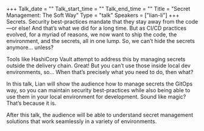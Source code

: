 +++
Talk_date = ""
Talk_start_time = ""
Talk_end_time = ""
Title = "Secret Management: The Soft Way"
Type = "talk"
Speakers = ["lian-li"]
+++
Secrets. Security best-practices mandate that they stay away from the code—or else! And that’s what we did for a long time.
But as CI/CD practices evolved, for a myriad of reasons, we now want to ship the code, the environment, and the secrets, all in one lump. So, we can’t hide the secrets anymore… unless?

Tools like HashiCorp Vault attempt to address this by managing secrets outside the delivery chain. Great! But you can’t use those inside local dev environments, so… When that’s precisely what you need to do, then what?

In this talk, Lian will show the audience how to manage secrets the GitOps way, so you can maintain security best-practices while also being able to use them in your local environment for development. Sound like magic? That’s because it is.

After this talk, the audience will be able to understand secret management solutions that work seamlessly in a variety of environments.
